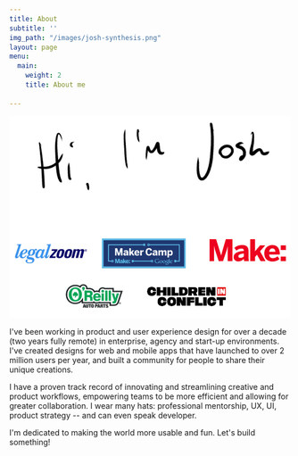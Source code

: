 ```yaml
---
title: About
subtitle: ''
img_path: "/images/josh-synthesis.png"
layout: page
menu:
  main:
    weight: 2
    title: About me

---
```

![](/images/hithere.png)

I've been working in product and user experience design for over a decade (two years fully remote) in enterprise, agency and start-up environments. I've created designs for web and mobile apps that have launched to over 2 million users per year, and built a community for people to share their unique creations.  
  
I have a proven track record of innovating and streamlining creative and product workflows, empowering teams to be more efficient and allowing for greater collaboration. I wear many hats: professional mentorship, UX, UI, product strategy -- and can even speak developer.  
  
I'm dedicated to making the world more usable and fun. Let's build something!